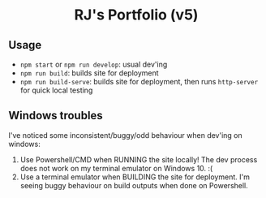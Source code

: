 <h1 align="center">
  RJ's Portfolio (v5)
</h1>

## Usage

- `npm start` or `npm run develop`: usual dev'ing
- `npm run build`: builds site for deployment
- `npm run build-serve`: builds site for deployment, then runs `http-server` for quick local testing

## Windows troubles

I've noticed some inconsistent/buggy/odd behaviour when dev'ing on windows:

1. Use Powershell/CMD when RUNNING the site locally! The dev process does not work on my terminal emulator on Windows 10. :(
1. Use a terminal emulator when BUILDING the site for deployment. I'm seeing buggy behaviour on build outputs when done on Powershell.
